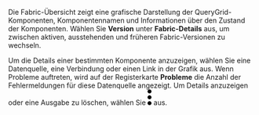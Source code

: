 Die Fabric-Übersicht zeigt eine grafische Darstellung der QueryGrid-Komponenten, Komponentennamen und Informationen über den Zustand der Komponenten. Wählen Sie **Version** unter **Fabric-Details** aus, um zwischen aktiven, ausstehenden und früheren Fabric-Versionen zu wechseln.

Um die Details einer bestimmten Komponente anzuzeigen, wählen Sie eine Datenquelle, eine Verbindung oder einen Link in der Grafik aus. Wenn Probleme auftreten, wird auf der Registerkarte **Probleme** die Anzahl der Fehlermeldungen für diese Datenquelle angezeigt. Um Details anzuzeigen oder eine Ausgabe zu löschen, wählen Sie ![Kabob menu icon](Images/zsz1597101912145.svg) aus.

